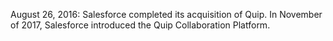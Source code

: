 August 26, 2016: Salesforce completed its acquisition of Quip. In November of 2017, Salesforce introduced the Quip Collaboration Platform.